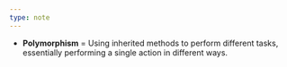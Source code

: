 ```yaml
---
type: note
---
```

- **Polymorphism** = Using inherited methods to perform different tasks, essentially performing a single action in different ways. 